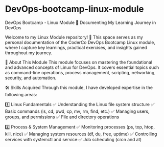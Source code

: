 # DevOps-bootcamp-linux-module

DevOps Bootcamp - Linux Module 🚀
Documenting My Learning Journey in DevOps

Welcome to my Linux Module repository! 🎯 This space serves as my personal documentation of the CoderCo DevOps Bootcamp Linux module, where I capture key learnings, practical exercises, and insights gained throughout my journey.

📌 About This Module
This module focuses on mastering the foundational and advanced concepts of Linux for DevOps. It covers essential topics such as command-line operations, process management, scripting, networking, security, and automation.

🛠️ Skills Acquired
Through this module, I have developed expertise in the following areas:

1️⃣ Linux Fundamentals
✅ Understanding the Linux file system structure
✅ Basic commands (ls, cd, pwd, cp, mv, rm, find, etc.)
✅ Managing users, groups, and permissions
✅ File and directory operations

2️⃣ Process & System Management
✅ Monitoring processes (ps, top, htop, kill, nice)
✅ Managing system resources (df, du, free, uptime)
✅ Controlling services with systemctl and service
✅ Job scheduling (cron and at)
